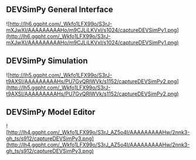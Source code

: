 ## DEVSimPy General Interface ##
![http://lh6.ggpht.com/_Wkfo1LFX99o/S3rJ-mXJwXI/AAAAAAAAAHo/m9CJLiLKVxI/s1024/captureDEVSimPy1.png](http://lh6.ggpht.com/_Wkfo1LFX99o/S3rJ-mXJwXI/AAAAAAAAAHo/m9CJLiLKVxI/s1024/captureDEVSimPy1.png)

## DEVSimPy Simulation ##
![http://lh5.ggpht.com/_Wkfo1LFX99o/S3rJ-t9AXSI/AAAAAAAAAHs/PU7GvQRIWVk/s1152/captureDEVSimPy2.png](http://lh5.ggpht.com/_Wkfo1LFX99o/S3rJ-t9AXSI/AAAAAAAAAHs/PU7GvQRIWVk/s1152/captureDEVSimPy2.png)

## DEVSimPy Model Editor ##
![http://lh4.ggpht.com/_Wkfo1LFX99o/S3rJ_AZ5o4I/AAAAAAAAAHw/2nnk3-gh_ts/s912/captureDEVSimPy3.png](http://lh4.ggpht.com/_Wkfo1LFX99o/S3rJ_AZ5o4I/AAAAAAAAAHw/2nnk3-gh_ts/s912/captureDEVSimPy3.png)